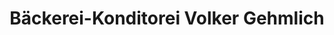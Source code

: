 ---
title: "Bäckerei-Konditorei Volker Gehmlich"
url: /eppendorf/baeckerei-konditorei-volker-gehmlich/
shop: Bäckerei
---